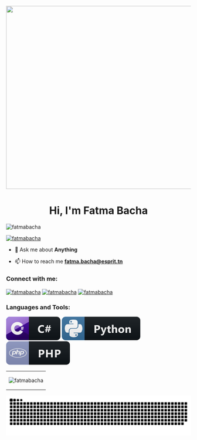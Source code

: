 
<p align="center"><img src="https://user-images.githubusercontent.com/74038190/212750672-2f3f2b50-c84f-4ed8-a60a-849ae69ff9df.gif" width="1000" height="500"></p>

<h1 align="center">Hi, I'm Fatma Bacha</h1>

<p align="left"> <img src="https://komarev.com/ghpvc/?username=fatmabacha28&label=Profile%20views&color=0e75b6&style=flat" alt="fatmabacha" /> </p>

<p align="left"> <a href="https://www.linkedin.com/in/fatma-bacha-b060172b3/" target="blank"><img src="https://img.shields.io/twitter/follow/fatmabacha28?logo=twitter&style=for-the-badge" alt="fatmabacha" /></a> </p>

- 💬 Ask me about **Anything**

- 📫 How to reach me **fatma.bacha@esprit.tn**

<h3 align="left">Connect with me:</h3>
<p align="left">
<a href="https://www.linkedin.com/in/fatma-bacha-b060172b3/" target="blank"><img align="center" src="https://raw.githubusercontent.com/rahuldkjain/github-profile-readme-generator/master/src/images/icons/Social/linked-in-alt.svg" alt="fatmabacha" height="30" width="40" /></a>
<a href="https://www.facebook.com/fatma.bacha.56" target="blank"><img align="center" src="https://raw.githubusercontent.com/rahuldkjain/github-profile-readme-generator/master/src/images/icons/Social/facebook.svg" alt="fatmabacha" height="30" width="40" /></a>
<a href="https://www.instagram.com/fatmabacha_/" target="blank"><img align="center" src="https://raw.githubusercontent.com/rahuldkjain/github-profile-readme-generator/master/src/images/icons/Social/instagram.svg" alt="fatmabacha" height="30" width="40" /></a>
</p>

<h3 align="left">Languages and Tools:</h3>
<span>
<img src="https://raw.githubusercontent.com/MikeCodesDotNET/ColoredBadges/master/svg/dev/languages/csharp.svg" alt="csharp" style="max-width: 100%;"> <img src="https://raw.githubusercontent.com/MikeCodesDotNET/ColoredBadges/master/svg/dev/languages/python.svg" alt="python" style="max-width: 100%;"> <img src="https://raw.githubusercontent.com/MikeCodesDotNET/ColoredBadges/master/svg/dev/languages/php.svg" alt="php" style="max-width: 100%;">
</span>
<br/>

<table>
  <tr>
    <td><p><img src="https://github-readme-stats.vercel.app/api?username=fatmabacha28&show_icons=true&theme=radical&locale=en" alt="fatmabacha" /></p></td>
  </tr>
</table>
<p align="center"> <img src="https://github.com/Platane/snk/raw/output/github-contribution-grid-snake.svg" alt="" style="max-width: 100%;"> </p>
